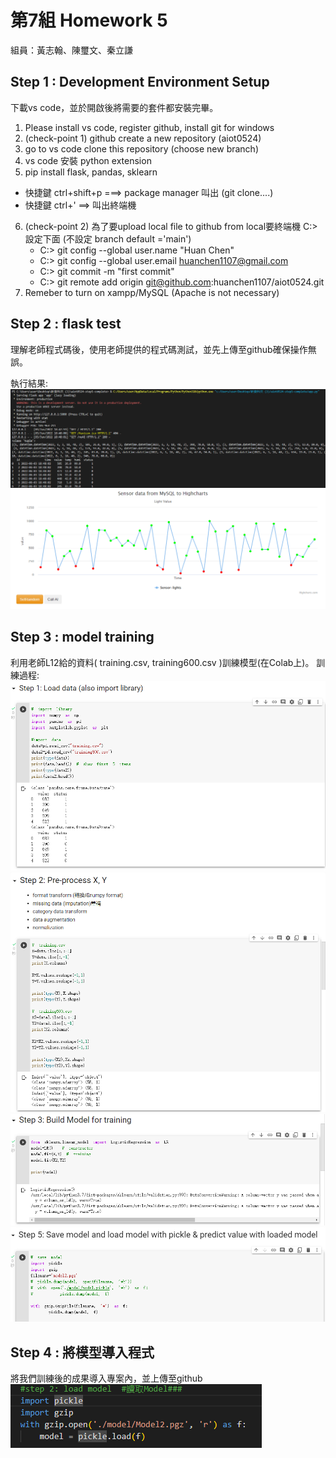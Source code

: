 # 第7組 Homework 5
組員：黃志翰、陳璽文、秦立謙

## Step 1 : Development Environment Setup
下載vs code，並於開啟後將需要的套件都安裝完畢。
1. Please install vs code, register github, install git for windows
2. (check-point 1) github create a new repository (aiot0524)
3. go to vs code clone this repository (choose new branch) 
4. vs code 安裝 python extension 
5. pip install flask, pandas, sklearn 
  * 快捷鍵 ctrl+shift+p ===> package manager 叫出 (git clone....)
  * 快捷鍵 ctrl+' ==> 叫出終端機 
6. (check-point 2) 為了要upload local file to github from local要終端機 C:> 設定下面 (不設定 branch default ='main')
   * C:> git config --global user.name "Huan Chen"
   * C:> git config --global user.email huanchen1107@gmail.com
   * C:> git commit -m "first commit"
   * C:> git remote add origin git@github.com:huanchen1107/aiot0524.git
7. Remeber to turn on xampp/MySQL (Apache is not necessary)

## Step 2 : flask test
理解老師程式碼後，使用老師提供的程式碼測試，並先上傳至github確保操作無誤。

執行結果:
![alt text](https://github.com/Coldtee/AIoT_hw5/blob/main/img/1.png)
![alt text](https://github.com/Coldtee/AIoT_hw5/blob/main/img/2.png)

## Step 3 : model training
利用老師L12給的資料( training.csv, training600.csv )訓練模型(在Colab上)。
訓練過程:
![alt text](https://github.com/Coldtee/AIoT_hw5/blob/main/img/3.png)
![alt text](https://github.com/Coldtee/AIoT_hw5/blob/main/img/4.png)
![alt text](https://github.com/Coldtee/AIoT_hw5/blob/main/img/5.png)
![alt text](https://github.com/Coldtee/AIoT_hw5/blob/main/img/6.png)

## Step 4 : 將模型導入程式
將我們訓練後的成果導入專案內，並上傳至github
![alt text](https://github.com/Coldtee/AIoT_hw5/blob/main/img/7.png)


